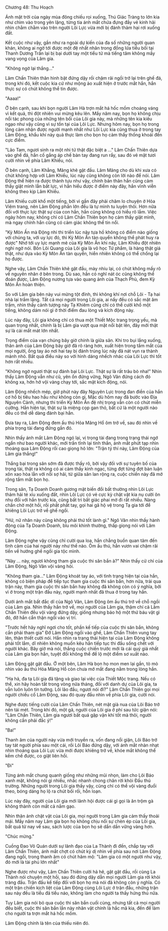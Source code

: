 




Chương 48: Thu Hoạch


Ánh mặt trời của ngày mùa đông chiếu rọi xuống, Thú Giác Tràng to lớn kia như chìm vào trong yên lặng, từng tia ánh mắt chứa đựng đầy vẻ kinh hãi nhìn chằm chằm vào trên người Lôi Lực vừa mới bị đánh thảm hại rơi xuống đất.

Kết cuộc như vậy, gần như ra ngoài dự kiến của đa số những người quan khán, không ai ngờ tới được một đệ nhất nhân trong đồng lứa tiểu bối tại Thanh Dương Trấn lại bị bại dưới tay một tiểu tử mà tiếng tăm không mấy vang vọng của Lâm gia.

"Không ngờ lại thắng…"

Lâm Chấn Thiên thân hình bật đứng dậy rồi chậm rãi ngồi trở lại trên ghế đá, trong khi đó, kết cuộc kia cứ như mộng ảo xuất hiện ở trước mắt hắn, hắn thực sự có chút không thể tin được.

"Aaaa!"

Ở bên cạnh, sau khi bọn người Lâm Hà trợn mắt há hốc mồm choáng váng vì kết quả, thì đột nhiên vui mừng kêu lên. Mấy năm nay, bọn họ không chịu nổi tác phong của những tên bối của Lôi gia này, mà những tên kia kiêu ngạo như vậy cũng vì sự tồn tại của Lôi Lực. Nhưng hôm nay, bọn họ trong lòng cảm nhận được người mạnh nhất như Lôi Lực kia cũng thua ở trong tay Lâm Động, khẩu khí này quả thực làm cho bọn họ cảm thấy thống khoái đến cực điểm.

"Lão Tam, ngươi sinh ra một nhi tử thật đặc biệt a …" Lâm Chấn Thiên dựa vào ghế đá, hắn cố gắng áp chế bàn tay đang run rẩy, sau đó vẻ mặt tươi cười nhìn về phía Lâm Khiếu, nói.

Ở bên cạnh, Lâm Khẳng, Mãng khẽ gật đầu. Lâm Mãng cho dù khi xưa có chút không hợp với Lâm Khiếu, lúc này cũng không còn lời nào để nói. Lâm Động thể hiện ra được thành tựu như vậy, chính bản thân hắn cũng cảm thấy giật mình lẫn bất lực, vì hắn hiểu được ở điểm này đây, hắn vĩnh viễn không theo kịp Lâm Khiếu.

Lâm Khiếu cười khổ một tiếng, bởi vì gần đây phải chăm lo chuyện ở Hỏa Viêm trang, nên Lâm Động phần lớn đều là tự mình tu luyện thôi. Hơn nữa đối với thực lực thật sự của con hắn, hắn cũng không có hiểu rõ lắm. Việc ngày hôm nay, không chỉ có Lâm Chấn Thiên bọn họ cảm thấy giật mình, mà ngay chính hắn cũng có cảm giác không thể tin nổi.

"Kỳ Môn Ấn mà Động nhi thi triển lúc nãy tựa hồ không có điểm nào giống với chúng ta, với uy lực đó, thì Kỳ Môn Ấn tàn quyển không thể phát huy ra được" Nhớ tới uy lực mạnh mẽ của Kỳ Môn Ấn khi nãy, Lâm Khiếu đột nhiên nghi ngờ nói. Bôn Lôi Quang của Lôi gia là võ học Tứ phẩm, là hàng thật giá thật, như dựa vào Kỳ Môn Ấn tàn quyển, hiển nhiên không có thể chống lại họ được.

Nghe vậy, Lâm Chấn Thiên khẽ gật đầu, mày nhíu lại, có chút không mấy rõ về nguyên nhân ở bên trong. Dù sao, hắn có nghĩ nát óc cũng không thể đoán được, Lâm Động nương tựa vào quang ảnh của Thạch Phù, đem Kỳ Môn Ấn hoàn thiện.

So với Lâm gia bên này vui mừng tột đỉnh, thì không khí nơi chỗ Lôi - Tạ hai nhà lại trầm lặng. Tất cả mọi người trong Lôi gia, ai nấy đều có sắc mặt âm trầm, nhìn thấy cảnh tượng này Tạ Khiêm cũng chỉ có thể cười khổ một tiếng, không dám nói gì ở thời điểm đau lòng và kích động này.

Lúc này đây, Lôi gia không chỉ có thua một Thiết Mộc trang trọng yếu, mà quan trọng nhất, chính là bị Lâm gia vượt qua mặt nổi bật lên, đây mới thật sự là cái mất mát lớn nhất.

Trọng điểm của vạn chúng bây giờ chính là giữa sân. Khi tro bụi lắng xuống, thân ảnh của Lâm Động bây giờ đã rõ ràng hơn, xuất hiện trong tầm mắt của mọi người, ống tay áo nơi hai tay bị đánh trúng lúc nãy đã nát vụn ra thành mảnh nhỏ. Bất quá điều này so với hình dáng nhếch nhác của Lôi Lực thì tốt hơn rất nhiều.

"Không ngờ ngươi thật sự đánh bại Lôi Lực. Thật sự là rất trâu bò nha!" Nhìn thấy Lâm Động vẫn như cũ, yên ổn đứng vững, Ngô Vân đứng cách đó không xa, hớn hở vội vàng chạy tới, sắc mặt kích động, nói.

Lâm Động nhếch mép, giờ phút này đây Nguyên Lực trong đan điền của hắn cơ hồ bị tiêu hao hầu như không còn gì. Mặc dù hôm nay đã bước vào Địa Nguyên Cảnh, nhưng thi triển Kỳ Môn Ấn đệ nhị trọng vẫn còn có chút miễn cưỡng. Hắn hiện tại, thật sự là miệng cọp gan thỏ, bất cứ là một người nào đều có thể dễ dàng đánh bại hắn.

Đưa tay ra, Lâm Động đem ấu thú Hỏa Mãng Hổ ôm trở về, sau đó nhìn về phía trọng tài đang đứng gần đó.

Nhìn thấy ánh mắt Lâm Động ngó lại, vị trọng tài đang trong trạng thái ngớ ngẩn như bao người khác, mới trấn tĩnh lại tinh thần, ánh mắt phứt tạp nhìn thoáng qua Lâm Động rồi cao giọng hô lớn: "Trận tỷ thí này, Lâm Động của Lâm gia thắng!"

Thắng bại trong sân sớm đã được thấy rõ, bởi vậy đối với sự tuyên bố của trọng tài, thật ra không có ai cảm thấy kinh ngạc, từng đợt từng đợt bàn luận xôn xao hòa lẫn với nỗi sợ hãi, từ giữa sân lan rộng ra, cuộc chiến này đã mở rộng tầm mắt bọn họ.

Trong sân, Tạ Doanh Doanh gương mặt biến đổi bất thường nhìn Lôi Lực thảm hải té xỉu xuống đất, nhìn Lôi Lực có vẻ cực kỳ chật vật kia nụ cười ôn nhu đối với hắn trước kia, cũng bất tri bất giác phai mờ đi rất nhiều. Nàng chần chờ một hồi, rồi phất phất tay, gọi hai gã hộ vệ trong Tạ gia tới để khiêng Lôi Lực trở về ghế ngồi.

"Hứ, nữ nhân này cũng không phải thứ tốt lành gì." Ngô Vân nhìn thấy hành động của Tạ Doanh Doanh, bĩu môi khinh thường, thấp giọng nói với Lâm Động.

Lâm Động nghe vậy cũng chỉ cười qua loa, hắn chẳng buồn quan tâm đến tình cảm của hai người này như thế nào. Ôm ấu thú, hắn vươn vai chậm rãi tiến về hướng ghế ngồi gia tộc mình.

"Này … này, ngươi không tham gia cuộc thi săn bắn à?" Nhìn thấy cử chỉ của Lâm Động, Ngô Vân vội vàng hỏi.

"Không tham gia…" Lâm Động khoát tay áo, với tình trạng hiện tại của hắn, không có biện pháp để tiếp tục tham gia cuộc thi săn bắn, hơn nữa, trải qua trận này, tham gia cuộc thi săn bắn hay không đã không còn có ý nghĩa, bởi vì ở trong một trận đấu này, người mạnh nhất đã thua ở trong tay hắn.

Dưới ánh mắt bất đắc dĩ của Ngô Vân, Lâm Động ôm ấu thú trở về chỗ ngồi của Lâm gia. Nhìn thấy hắn trở về, mọi người của Lâm gia, thậm chí cả Lâm Chấn Thiên đều vội vàng đứng dậy, giống nhưng bảo hộ một thứ báu vật gì đó, đỡ hắn cẩn thận ngồi vào vị trí.

"Trước hết hãy nghĩ ngơi cho tốt, phần kế tiếp của cuộc thi săn bắn, không cần phải tham gia" Đỡ Lâm Động ngồi vào ghế, Lâm Chấn Thiên vung tay lên, thân thiết cười nói. Hắn nhìn ra trạng thái hiện tại của Lâm Động không phải tốt lắm, dĩ nhiên không muốn kêu hắn tiếp tục thi đấu sống chết với người khác. Bây giờ mà nói, thắng cuộc chiến trước mới là cái quý giá nhất của Lâm gia bọn hắn, tuyệt đối không thể để lộ một điểm sơ xuất nào.

Lâm Động gật gật đầu. Ở một bên, Lâm Hà bọn họ mon men lại gần, tò mò nhìn vào ấu thú Hỏa Mãng Hổ còn chưa mở mắt đang nằm trong lòng hắn.

"Ha hả, đa tạ Lôi gia đã tặng và giao lại việc của Thiết Mộc trang. Nếu có thể, xin hãy hoàn tất trong vòng nửa tháng, đối với danh dự của Lôi gia, ta vẫn luôn luôn tin tưởng. Lôi lão đầu, ngươi nói đi?" Lâm Chấn Thiên gọi mọi người chiếu cố Lâm Động, sau đó quay đầu nhìn về phía Lôi gia, cười nói.

Nghe được tiếng cười của Lâm Chấn Thiên, nét mặt già nua của Lôi Báo trở nên tái mét. Trong khi đó, một gã, người của Lôi gia ở phí sau tức giận nói: "Lâm Chấn Thiên, Lâm gia ngươi bất quá gặp vận khí tốt mà thôi, người không cần phải đắc ý!"

"Ba!"

Thanh âm của người này vừa mới truyền ra, vốn đang nổi giận, Lôi Báo trở tay tát người phía sau một cái, rồi Lôi Báo đứng dậy, với ánh mắt nhàn nhạt nhìn thoáng qua Lôi Lực vừa mới được khiêng trở về, khóe mắt không thể kềm chế được, co giật liên hồi.

"Đi"

Từng ánh mắt chung quanh giống như những mũi nhọn, làm cho Lôi Báo xanh mặt, không nói gì nhiều, nhấc nhanh chong chân rời khỏi Đấu thú trường. Những người trong Lôi gia thấy vậy, cũng chỉ có thể vội vàng đuổi theo, bóng dáng họ lộ ra chút bối rối, hỗn loạn.

Lúc này đây, người của Lôi gia mới lãnh hội được cái gì gọi là ăn trộm gà không thành còn mất cả nắm gạo.

Nhìn thân ảnh chật vật của Lôi gia, mọi người trong Lâm gia cảm thấy thoải mái. Mấy năm nay Lâm gia bọn họ không chịu nổi sự chèn ép của Lôi gia, bất quá từ nay về sau, sách lược của bọn họ sẽ dần dần vững vàng hơn.

"Chúc mừng."

Cuồng Đao Võ Quán dưới sự lãnh đạo của La Thành đi đến, chắp tay với Lâm Chấn Thiên, ánh mắt chợt có chút kỳ dị nhìn về phía sau nơi Lâm Động đang ngồi, trong thanh âm có chút hâm mộ: "Lâm gia có một người như vậy, đó mới là tài phú lớn nhất"

Nghe được như vậy, Lâm Chấn Thiên cười hả hê, gật gật đầu, rồi cùng La Thành nói chuyện một hồi, sau đó đứng dậy dẫn mọi người Lâm gia rời khỏi tràng đấu. Trận đấu kế tiếp đối với bọn họ mà nói đã không còn ý nghĩa. Có một trận chiến kịch liệt của Lâm Động cùng Lôi Lực ở trận đầu, những trận sau này đều là tiểu đả tiểu náo, không làm cho người ta thấy hứng thú nữa.

Tuy Lâm gia nói bỏ qua cuộc thi săn bắn cuối cùng, nhưng tất cả mọi người đều biết, cuộc thi săn bắn lần này nhân vật chính là hắc mã kia, đến để làm cho người ta trợn mắt há hốc mồm.

Lâm Động chính là tên của thiếu niên đó.




